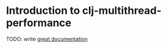 # Introduction to clj-multithread-performance

TODO: write [great documentation](http://jacobian.org/writing/what-to-write/)
